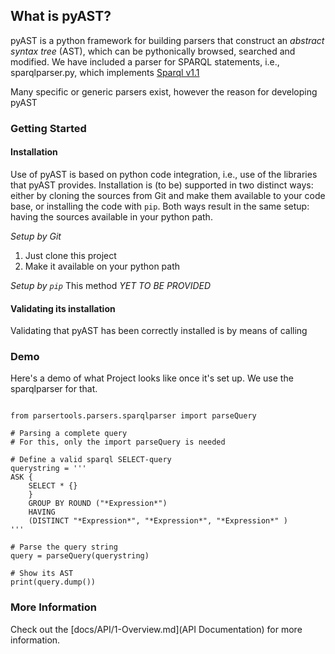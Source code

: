 ## What is pyAST?

pyAST is a python framework for building parsers that construct an *abstract syntax tree* (AST), which can be pythonically browsed, searched and modified. We have included a parser for SPARQL statements, i.e., sparqlparser.py, which implements [Sparql v1.1](https://www.w3.org/TR/2013/REC-sparql11-query-20130321/)

Many specific or generic parsers exist, however the reason for developing pyAST <TBD>

### Getting Started

#### Installation
Use of pyAST is based on python code integration, i.e., use of the libraries that pyAST provides. Installation is (to be) supported in two distinct ways: either by cloning the sources from Git and make them available to your code base, or installing the code with `pip`. 
Both ways result in the same setup: having the sources available in your python path.

*Setup by Git*

1. Just clone this project
1. Make it available on your python path 

*Setup by `pip`*
This method *YET TO BE PROVIDED*

#### Validating its installation

Validating that pyAST has been correctly installed is by means of calling 

### Demo

Here's a demo of what Project looks like once it's set up. We use the sparqlparser for that.



<pre><code>
from parsertools.parsers.sparqlparser import parseQuery

# Parsing a complete query
# For this, only the import parseQuery is needed

# Define a valid sparql SELECT-query
querystring = '''
ASK { 
    SELECT * {}
    } 
    GROUP BY ROUND ("*Expression*")
    HAVING <test:227>
    (DISTINCT "*Expression*", "*Expression*", "*Expression*" )
'''

# Parse the query string
query = parseQuery(querystring)

# Show its AST
print(query.dump())
</code></pre>


### More Information

Check out the [docs/API/1-Overview.md](API Documentation) for more information.
